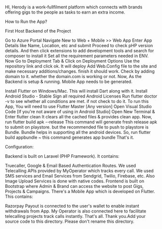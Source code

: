 HI, Herody is a work-fullfilment platform which connects with brands offering gigs to the people as tasks to earn an extra income.

How to Run the App?

First Host Backend of the Project

Go to Azure Portal
Navigate New to Web + Mobile >> Web App
Enter App Details like Name, Location, etc and submit
Proceed to check pHP version details.
And then click extensions to add development tools and search for composer to install it
Set all the requirement parameters needed in ENV.
Now Go to Deployment Tab & Click on Deployment Options
Use the repository link and click ok. It will deploy
Add Web.Config file to the site and make necessary additions/changes.
finish it should work.
Check by adding domain to it. whether the domain.com is working or not.
Now, As the Backend is setup & running. Mobile App needs to be generated.

Install Flutter on Windows/Mac. This will install Dart along with it.
Install Android Studio - Stable
Sign all required Android Licenses
Run flutter doctor -v to see whether all conditions are met. if not check to do it.
To run this App, You will need to use Flutter Master [Any version]
Open Visual Studio Code [If you're not aware of using in Android Studio]
Open New Terminal & Enter flutter clean
It clears all the cached files & provides clean app.
Now, run flutter build apk --release
This command will generate fresh release apk to submit on playstore. but the recommended file to push to playstore is Bundle.
Bundle helps in supporting all the android devices.
So, run flutter build appbundle ~ this command generates app bundle
That's it.

Configuration:

Backend is built on Laravel (PHP Framework). It contains:

Truecaller, Google & Email Based Authentication Routes.
We used Telecalling APIs provided by MyOperator which tracks every call.
We used SMS services and Email Services from Sendgrid, Twilio, Firebase, etc.
Also Image Upload Services is done with native codes.
Frontend is built on Bootstrap where Admin & Brand can access the website to post Gigs, Projects & Campaigns. There's a Mobile App which is developed on Flutter. This contains:

Razorpay Payout is connected to the user's wallet to enable instant withdrawals from App.
My Operator is also connected here to facilitate telecalling projects track calls instantly.
That's all. Thank you.Add your source code to this directory. Please don't rename this directory.

